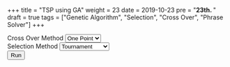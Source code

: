 +++
title = "TSP using GA"
weight = 23
date = 2019-10-23
pre = "<b>23th. </b>"
draft = true
tags = ["Genetic Algorithm", "Selection", "Cross Over", "Phrase Solver"]
+++


<link rel="stylesheet" href="//cdn.jsdelivr.net/chartist.js/latest/chartist.min.css">
<script src="//cdn.jsdelivr.net/chartist.js/latest/chartist.min.js"></script>

<div class="row">
 
  <div class="column">
    <div>
      <label for="crossOver">Cross Over Method</label> 
        <select id="crossOverMethod"  class="select-css">
        <option value="onePoint">One Point</option>
        <option value="ordered">Ordered</option>
        <option value="pmx">PMX</option>
        </select>
    </div>
    <div>
      <label for="selection">Selection Method</label> 
      <select id="selectionMethod"  class="select-css">
        <option value="tournament">Tournament</option>
        <option value="random">Random</option>
        <option value="rank">Rank</option>
        <option value="rouletteWheel">Roulette Wheel</option>
      </select>
    </div>
    <button type="button" id="run" class="hvr-sweep-to-right">Run</button>
  </div>  
  <div>
    <div class="column">
      <div class="ct-chart ct-perfect-fourth"></div>
    </div>
  </div>
 
</div>



<script>

new Chartist.Line(".ct-chart",[], {
showLine: true,
axisX: {
  type: Chartist.AutoScaleAxis,
  onlyInteger: true
}
});

const mapLocation = (x, y) => {
  return {
    x: x,
    y: y
  };
};

const locationA = mapLocation(40, -74);
const locationB = mapLocation(34, -118);
const locationC = mapLocation(41, -87);
const locationD = mapLocation(44, -93);
const locationE = mapLocation(39, -104);
const locationF = mapLocation(32, -96);
const locationG = mapLocation(47, -122);
const locationH = mapLocation(42, -71);
const locationI = mapLocation(37, -122);
const locationJ = mapLocation(38, -90);
const locationK = mapLocation(29, -95);
const locationL = mapLocation(33, -111);
const locationM = mapLocation(40, -111);

const buildSeries = result => {
  let arrayResult = [];
  let array = result.split("");

  arrayResult.push([locationA]);

  for (let index = 1; index < array.length; index++) {
    const element = array[index];
    let inner = [];
    inner.push(determineLocation(array[index]));
    inner.push(determineLocation(array[index - 1]));
    inner.sort((a, b) => a.x - b.x);
    arrayResult.push(inner);
  }

  let final = [];

  return arrayResult;
};

const determineLocation = character => {
  let location = undefined;

  switch (character) {
    case "A":
      return locationA;
    case "B":
      return locationB;
    case "C":
      return locationC;
    case "D":
      return locationD;
    case "E":
      return locationE;
    case "F":
      return locationF;
    case "G":
      return locationG;
    case "H":
      return locationH;
    case "I":
      return locationI;
    case "J":
      return locationJ;
    case "K":
      return locationK;
    case "L":
      return locationL;
    case "M":
      return locationM;
  }
};

const button = document.getElementById("run");
const cm = document.getElementById("crossOverMethod");
const sm = document.getElementById("selectionMethod");

if (window.Worker) {
  const tspWorker = new Worker("/blog/scripts/tsp-worker.js");
  

  tspWorker.onmessage = function(e) {

  
    
    let result = "A" + e.data + "A";
    console.log(result);
     

    const seriesBuilder = {
      labels: [],
      series: buildSeries(result)
    };

    console.log(seriesBuilder);
    new Chartist.Line(".ct-chart",seriesBuilder, {
    showLine: true,
    axisX: {
      type: Chartist.AutoScaleAxis,
      onlyInteger: true
    }
   });

  };

  button.onclick = function() {

    let crossOverMethod = cm.options[cm.selectedIndex].value;
    let selectionMethod = sm.options[sm.selectedIndex].value;
    tspWorker.postMessage([crossOverMethod, selectionMethod]);
    //tspWorker.postMessage();

  };


  
}



</script>



<style>


@media only screen and (min-width: 1000px)  {
  .row {
    display: flex !important;
  }
  .column {
    flex: 50% !important;
  }

  .ct-chart {
    width: 40em;
  }

}
</style>